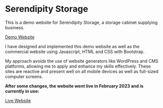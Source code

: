 # Serendipity Storage

This is a demo website for Serendipity Storage, a storage cabinet supplying business. 

[Demo Website](https://anevrensburg.github.io/serendipity-demo/)

I have designed and implemented this demo website as well as the commercial website using Javascript, HTML and CSS with Bootstrap. 

My approach avoids the use of website generators like WordPress and CMS platforms, allowing me to apply and enhance my skills effectively. These sites are reactive and present well on all mobile devices as well as full-sized computer screens.

**After some changes, the website went live in February 2023 and is currently in use:**

[Live Website](https://serendipitystorage.co.za/)
